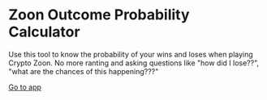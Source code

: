 # Zoon Outcome Probability Calculator

Use this tool to know the probability of your wins and loses when playing Crypto Zoon. No more ranting and asking questions like "how did I lose??", "what are the chances of this happening???"

[Go to app](./zoon_calc.html)
